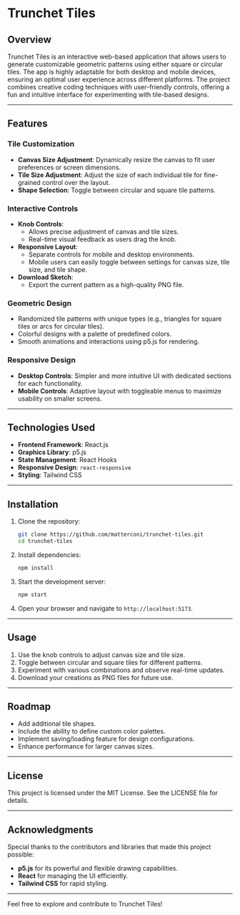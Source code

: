 # Trunchet Tiles

## Overview
Trunchet Tiles is an interactive web-based application that allows users to generate customizable geometric patterns using either square or circular tiles. The app is highly adaptable for both desktop and mobile devices, ensuring an optimal user experience across different platforms. The project combines creative coding techniques with user-friendly controls, offering a fun and intuitive interface for experimenting with tile-based designs.

---

## Features

### Tile Customization
- **Canvas Size Adjustment**: Dynamically resize the canvas to fit user preferences or screen dimensions.
- **Tile Size Adjustment**: Adjust the size of each individual tile for fine-grained control over the layout.
- **Shape Selection**: Toggle between circular and square tile patterns.

### Interactive Controls
- **Knob Controls**:
  - Allows precise adjustment of canvas and tile sizes.
  - Real-time visual feedback as users drag the knob.
- **Responsive Layout**:
  - Separate controls for mobile and desktop environments.
  - Mobile users can easily toggle between settings for canvas size, tile size, and tile shape.
- **Download Sketch**:
  - Export the current pattern as a high-quality PNG file.

### Geometric Design
- Randomized tile patterns with unique types (e.g., triangles for square tiles or arcs for circular tiles).
- Colorful designs with a palette of predefined colors.
- Smooth animations and interactions using p5.js for rendering.

### Responsive Design
- **Desktop Controls**: Simpler and more intuitive UI with dedicated sections for each functionality.
- **Mobile Controls**: Adaptive layout with toggleable menus to maximize usability on smaller screens.

---

## Technologies Used
- **Frontend Framework**: React.js
- **Graphics Library**: p5.js
- **State Management**: React Hooks
- **Responsive Design**: `react-responsive`
- **Styling**: Tailwind CSS

---

## Installation
1. Clone the repository:
   ```bash
   git clone https://github.com/matterconi/trunchet-tiles.git
   cd trunchet-tiles
   ```

2. Install dependencies:
   ```bash
   npm install
   ```

3. Start the development server:
   ```bash
   npm start
   ```

4. Open your browser and navigate to `http://localhost:5173`.

---

## Usage
1. Use the knob controls to adjust canvas size and tile size.
2. Toggle between circular and square tiles for different patterns.
3. Experiment with various combinations and observe real-time updates.
4. Download your creations as PNG files for future use.

---

## Roadmap
- Add additional tile shapes.
- Include the ability to define custom color palettes.
- Implement saving/loading feature for design configurations.
- Enhance performance for larger canvas sizes.

---

## License
This project is licensed under the MIT License. See the LICENSE file for details.

---

## Acknowledgments
Special thanks to the contributors and libraries that made this project possible:
- **p5.js** for its powerful and flexible drawing capabilities.
- **React** for managing the UI efficiently.
- **Tailwind CSS** for rapid styling.

---

Feel free to explore and contribute to Trunchet Tiles!
